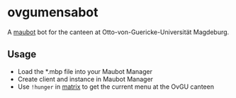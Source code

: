 # ovgumensabot
A [maubot](https://github.com/maubot) bot for the canteen at Otto-von-Guericke-Universität Magdeburg.

## Usage
- Load the *.mbp file into your Maubot Manager
- Create client and instance in Maubot Manager
- Use `!hunger` in [matrix](matrix.org) to get the current menu at the OvGU canteen
